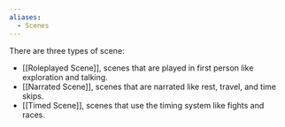 ```yaml
---
aliases:
  - Scenes
---
```

There are three types of scene:
- [[Roleplayed Scene]], scenes that are played in first person like exploration and talking.
- [[Narrated Scene]], scenes that are narrated like rest, travel, and time skips. 
- [[Timed Scene]], scenes that use the timing system like fights and races.